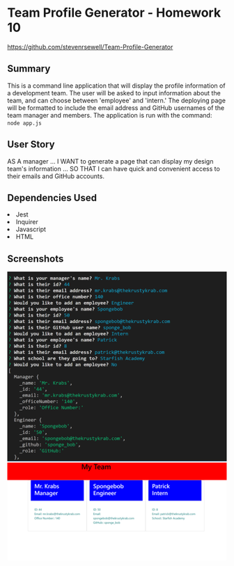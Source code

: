 # Team Profile Generator - Homework 10

https://github.com/stevenrsewell/Team-Profile-Generator

 ## Summary
This is a command line application that will display the profile information of a development team. The user will be asked to input information about the team, and can choose between 'employee' and 'intern.' The deploying page will be formatted to include the email address and GitHub usernames of the team manager and members. The application is run with the command: 
<br>
`node app.js`

 ## User Story
 AS A manager ... I WANT to generate a page that can display my design team's information ... SO THAT I can have quick and convenient access to their emails and GitHub accounts. 

 ## Dependencies Used 
 <li>Jest
 <li>Inquirer
 <li>Javascript
 <li>HTML

 ## Screenshots
<img src="./screenshot2.png">
<br>
<img src="./screenshot.png">
